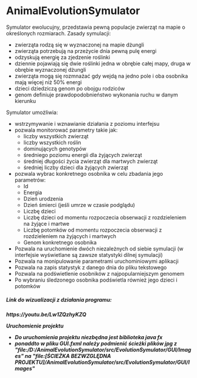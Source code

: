 # AnimalEvolutionSymulator
Symulator ewolucujny, przedstawia pewną populacje zwierząt na mapie o określonych rozmiarach.
Zasady symulacji:
- zwierząta rodzą się w wyznaczonej na mapie dżungli
- zwierząta potrzebują na przeżycie dnia pewną pulę energi
- odzyskują energię za zjedzenie roślinki
- dziennie pojawiają się dwie roślinki jedna w obrębie całej mapy, druga w obrębie wyznaczonej dżungli
- zwierząta mogą się rozmnażać gdy wejdą na jedno pole i oba osobnika mają więcej niż 50% energi
- dzieci dziedziczą genom po obojgu rodziców
- genom definiuje prawdopodobnieństwo wykonania ruchu w danym kierunku

Symulator umożliwia:
- wstrzymywanie i wznawianie działania z poziomu interfejsu
- pozwala monitorować parametry takie jak:
   * liczby wszystkich zwierząt
   * liczby wszystkich roślin
   * dominujących genotypów
   * średniego poziomu energii dla żyjących zwierząt
   * średniej długości życia zwierząt dla martwych zwierząt
   * średniej liczby dzieci dla żyjących zwierząt
- pozwala wybrac konkretnego osobnika w celu zbadania jego parametrów:
   * Id
   * Energia
   * Dzień urodzenia
   * Dzień śmierci (jeśli umrze w czasie podglądu)
   * Liczbę dzieci
   * Liczbę dzieci od momentu rozpoczecia obserwacji z rozdzieleniem na żyjące i martwe
   * Liczbę potomków od momentu rozpoczecia obserwacji z rozdzieleniem na żyjących i martwych
   * Genom konkretnego osobnika
- Pozwala na uruchomienie dwóch niezależnych od siebie symulacji (w interfejsie wyświetlane są zawsze statystyki dilnej symulacji)
- Pozwala na monipulowanie parametrami uruchominiowymi aplikacji
- Pozwala na zapis statystyk z danego dnia do pliku tekstowego
- Pozwala na podświetlenie osobników z najpopularniejszym genomem
- Po wybraniu śledzonego osobnika podświetla również jego dzieci i potomków

<h5>Link do wizualizacji z działania programu:<h5> https://youtu.be/Lw1ZQzhyKZQ

Uruchomienie projektu<br>
- Do uruchomienia projektu niezbędna jest biblioteka java fx
- ponaddto w pliku GUI.fxml należy podmienić ścieżki plików jpg z "file:/D:/AnimalEvolutionSymulator/src/EvolutionSymulator/GUI/Images" na "file:[ŚCIEŻKA BEZWZGLĘDNA PROJEKTU]/AnimalEvolutionSymulator/src/EvolutionSymulator/GUI/Images"

  
